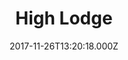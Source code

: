 ---
date: 2017-11-26T13:20:18.000Z
title: High Lodge
latitude: 52.43442334888729
longitude: 0.6630556552621885
url: https://www.forestryengland.uk/high-lodge
category: checkin
---
